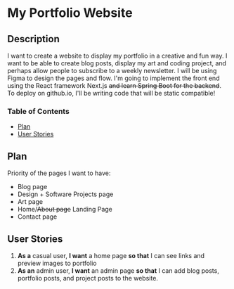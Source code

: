 # My Portfolio Website

## Description

I want to create a website to display my portfolio in a creative and fun way. I want to be able to create blog posts, display my art and coding project, and perhaps allow people to subscribe to a weekly newsletter. I will be using Figma to design the pages and flow. I'm going to implement the front end using the React framework Next.js ~~and learn Spring Boot for the backend~~. To deploy on github.io, I'll be writing code that will be static compatible!

### Table of Contents

- [Plan](#plan)
- [User Stories](#user-stories)

## Plan

Priority of the pages I want to have:

- Blog page
- Design + Software Projects page
- Art page
- Home/~~About page~~ Landing Page
- Contact page

## User Stories

1. **As a** casual user, **I want** a home page **so that** I can see links and preview images to portfolio
2. **As an** admin user, **I want** an admin page **so that** I can add blog posts, portfolio posts, and project posts to the website.
